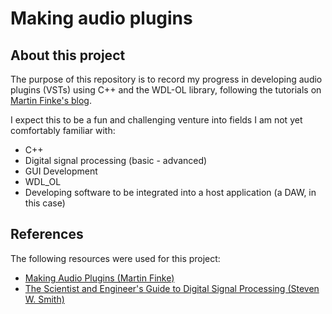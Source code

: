 # Making audio plugins
## About this project
The purpose of this repository is to record my progress in developing audio plugins (VSTs) using C++ and the WDL-OL library, following the tutorials on [Martin Finke's blog](http://www.martin-finke.de/blog/tags/making_audio_plugins.html).

I expect this to be a fun and challenging venture into fields I am not yet comfortably familiar with:
- C++ 
- Digital signal processing (basic - advanced)
- GUI Development
- WDL_OL
- Developing software to be integrated into a host application (a DAW, in this case)

## References
The following resources were used for this project:
- [Making Audio Plugins (Martin Finke)](http://www.martin-finke.de/blog/tags/making_audio_plugins.html)
- [The Scientist and Engineer's Guide to Digital Signal Processing (Steven W. Smith)](http://www.dspguide.com/pdfbook.htm)
